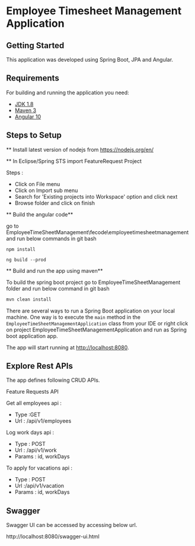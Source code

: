 # Employee Timesheet Management Application


## Getting Started

This application was developed using Spring Boot, JPA and Angular.

## Requirements

For building and running the application you need:

- [JDK 1.8](http://www.oracle.com/technetwork/java/javase/downloads/jdk8-downloads-2133151.html)
- [Maven 3](https://maven.apache.org)
- [Angular 10](https://angular.io/guide/setup-local)

## Steps to Setup

** Install latest version of nodejs from https://nodejs.org/en/

** In Eclipse/Spring STS import FeatureRequest Project

Steps : 
- Click on File menu <br/>
- Click on Import sub menu <br/>
- Search for 'Existing projects into Workspace' option and click next <br/>
- Browse folder and click on finish <br/>

** Build the angular code**

go to EmployeeTimeSheetManagement\fecode\employeetimesheetmanagement and run below commands in git bash

```shell
npm install
```
```shell
ng build --prod
```

** Build and run the app using maven**

To build the spring boot project go to EmployeeTimeSheetManagement folder and run below command in git bash

```bash
mvn clean install
```

There are several ways to run a Spring Boot application on your local machine. One way is to execute the `main` method in the `EmployeeTimeSheetManagementApplication` class from your IDE or right click on project EmployeeTimeSheetManagementApplication and run as Spring boot application app.

The app will start running at <http://localhost:8080>.

## Explore Rest APIs

The app defines following CRUD APIs.

Feature Requests API

Get all employees api :<br/>
- Type :GET<br/>
- Url : /api/v1/employees<br/>

Log work days api :<br/>
- Type : POST<br/>
- Url : /api/v1/work<br/>
- Params : id, workDays<br/>

To apply for vacations api :<br/>
- Type : POST<br/>
- Url :/api/v1/vacation<br/>
- Params : id, workDays<br/>

## Swagger

Swagger UI can be accessed by accessing below url.

http://localhost:8080/swagger-ui.html